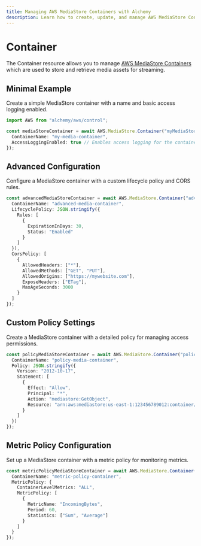 ```yaml
---
title: Managing AWS MediaStore Containers with Alchemy
description: Learn how to create, update, and manage AWS MediaStore Containers using Alchemy Cloud Control.
---
```


# Container

The Container resource allows you to manage [AWS MediaStore Containers](https://docs.aws.amazon.com/mediastore/latest/userguide/) which are used to store and retrieve media assets for streaming.

## Minimal Example

Create a simple MediaStore container with a name and basic access logging enabled.

```ts
import AWS from "alchemy/aws/control";

const mediaStoreContainer = await AWS.MediaStore.Container("myMediaStoreContainer", {
  ContainerName: "my-media-container",
  AccessLoggingEnabled: true // Enables access logging for the container
});
```

## Advanced Configuration

Configure a MediaStore container with a custom lifecycle policy and CORS rules.

```ts
const advancedMediaStoreContainer = await AWS.MediaStore.Container("advancedMediaStoreContainer", {
  ContainerName: "advanced-media-container",
  LifecyclePolicy: JSON.stringify({
    Rules: [
      {
        ExpirationInDays: 30,
        Status: "Enabled"
      }
    ]
  }),
  CorsPolicy: [
    {
      AllowedHeaders: ["*"],
      AllowedMethods: ["GET", "PUT"],
      AllowedOrigins: ["https://mywebsite.com"],
      ExposeHeaders: ["ETag"],
      MaxAgeSeconds: 3000
    }
  ]
});
```

## Custom Policy Settings

Create a MediaStore container with a detailed policy for managing access permissions.

```ts
const policyMediaStoreContainer = await AWS.MediaStore.Container("policyMediaStoreContainer", {
  ContainerName: "policy-media-container",
  Policy: JSON.stringify({
    Version: "2012-10-17",
    Statement: [
      {
        Effect: "Allow",
        Principal: "*",
        Action: "mediastore:GetObject",
        Resource: "arn:aws:mediastore:us-east-1:123456789012:container/my-media-container/*"
      }
    ]
  })
});
```

## Metric Policy Configuration

Set up a MediaStore container with a metric policy for monitoring metrics.

```ts
const metricPolicyMediaStoreContainer = await AWS.MediaStore.Container("metricPolicyMediaStoreContainer", {
  ContainerName: "metric-policy-container",
  MetricPolicy: {
    ContainerLevelMetrics: "ALL",
    MetricPolicy: [
      {
        MetricName: "IncomingBytes",
        Period: 60,
        Statistics: ["Sum", "Average"]
      }
    ]
  }
});
```